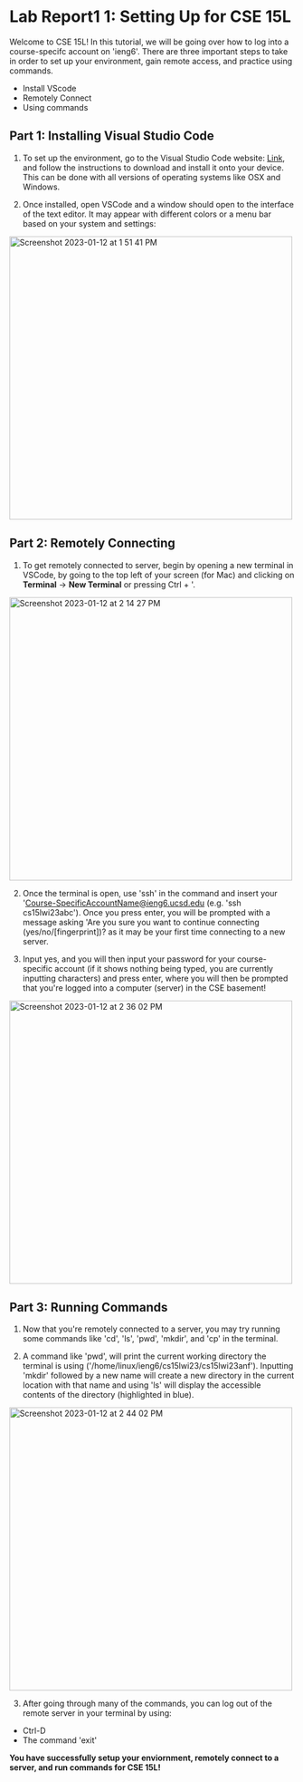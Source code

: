 # Lab Report1 1: Setting Up for CSE 15L

Welcome to CSE 15L! In this tutorial, we will be going over how to
log into a course-specifc account on 'ieng6'. There are three important 
steps to take in order to set up your environment, gain remote access, and
practice using commands.

* Install VScode
* Remotely Connect
* Using commands

## Part 1: Installing Visual Studio Code

1. To set up the environment, go to the Visual Studio Code website: [Link](https://code.visualstudio.com/), and follow the instructions to download and
install it onto your device. This can be done with all versions of operating systems
like OSX and Windows.

2. Once installed, open VSCode and a window should open to the interface of the text editor. 
It may appear with different colors or a menu bar based on your system and settings:

<img width="500" alt="Screenshot 2023-01-12 at 1 51 41 PM" src="https://user-images.githubusercontent.com/122497165/212190989-5e3bde1d-885f-4d89-83f5-99f07198f3de.png">

## Part 2: Remotely Connecting

1. To get remotely connected to server, begin by opening a new terminal 
in VSCode, by going to the top left of your screen (for Mac) and 
clicking on **Terminal** -> **New Terminal** or pressing Ctrl + '.

<img width="500" alt="Screenshot 2023-01-12 at 2 14 27 PM" src="https://user-images.githubusercontent.com/122497165/212192565-59d28023-64a0-4ce4-85e4-f9d2527d9de5.png">

2. Once the terminal is open, use 'ssh' in the command and insert your 'Course-SpecificAccountName@ieng6.ucsd.edu (e.g. 'ssh cs15lwi23abc'). Once you press enter, you 
will be prompted with a message asking 'Are you sure you want to continue connecting (yes/no/[fingerprint])? as it may be your first time connecting to a new server.

3. Input yes, and you will then input your password for your course-specific account (if it shows nothing being typed, you are currently inputting characters) and press enter, where you will then be prompted that you're logged into a computer (server) in the CSE basement!

<img width="500" alt="Screenshot 2023-01-12 at 2 36 02 PM" src="https://user-images.githubusercontent.com/122497165/212196046-300d1f67-b9ac-4cd2-bc59-1ff1249735a3.png">

## Part 3: Running Commands 

1. Now that you're remotely connected to a server, you may try running some commands 
like 'cd', 'ls', 'pwd', 'mkdir', and 'cp' in the terminal.

2. A command like 'pwd', will print the current working directory the terminal is using ('/home/linux/ieng6/cs15lwi23/cs15lwi23anf'). Inputting 'mkdir' followed by a new name will create a new directory in the current location with that name and using 'ls' will display the accessible contents of the directory (highlighted in blue).

<img width="500" alt="Screenshot 2023-01-12 at 2 44 02 PM" src="https://user-images.githubusercontent.com/122497165/212197159-bcbed63a-6b0c-4b9a-9231-83f3f7f31380.png">

3. After going through many of the commands, you can log out of the remote server in your terminal 
by using: 

* Ctrl-D
* The command 'exit'

**You have successfully setup your enviornment, remotely connect to a server, and run commands for CSE 15L!**
